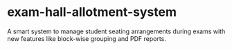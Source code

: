 # exam-hall-allotment-system
A smart system to manage student seating arrangements during exams with new features like block-wise grouping and PDF reports.
